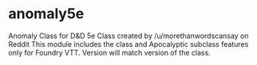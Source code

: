 # anomaly5e
Anomaly Class for D&amp;D 5e
Class created by /u/morethanwordscansay on Reddit
This module includes the class and Apocalyptic subclass features only for Foundry VTT.
Version will match version of the class. 
